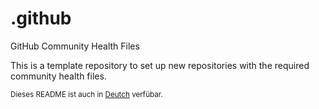 # .github
GitHub Community Health Files

This is a template repository to set up new repositories with the required community health files.

<sub>Dieses README ist auch in [Deutch](README.md) verf&uuml;bar.</sub>
